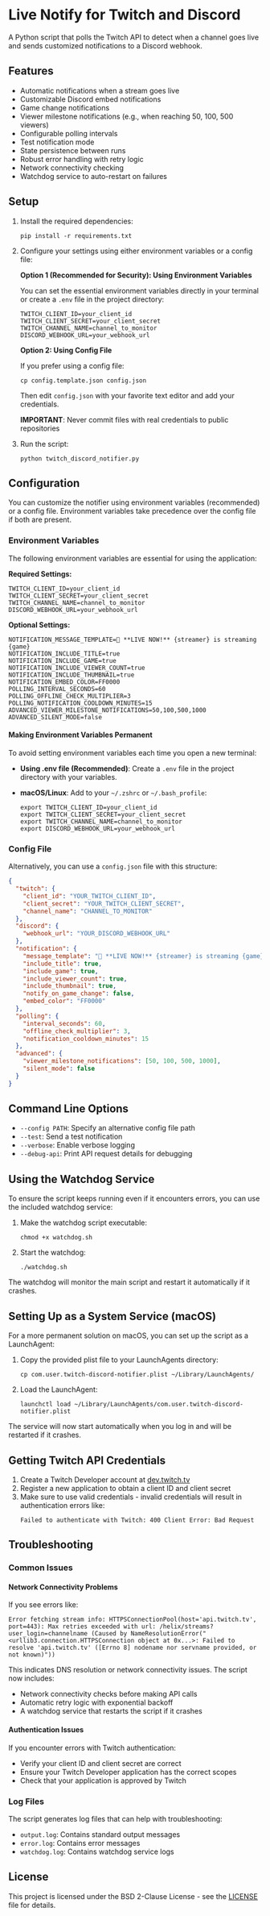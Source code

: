 # Live Notify for Twitch and Discord

A Python script that polls the Twitch API to detect when a channel goes live and sends customized notifications to a Discord webhook.

## Features

- Automatic notifications when a stream goes live
- Customizable Discord embed notifications
- Game change notifications
- Viewer milestone notifications (e.g., when reaching 50, 100, 500 viewers)
- Configurable polling intervals
- Test notification mode
- State persistence between runs
- Robust error handling with retry logic
- Network connectivity checking
- Watchdog service to auto-restart on failures

## Setup

1. Install the required dependencies:
   ```
   pip install -r requirements.txt
   ```

2. Configure your settings using either environment variables or a config file:

   **Option 1 (Recommended for Security): Using Environment Variables**
   
   You can set the essential environment variables directly in your terminal or create a `.env` file in the project directory:
   
   ```
   TWITCH_CLIENT_ID=your_client_id
   TWITCH_CLIENT_SECRET=your_client_secret
   TWITCH_CHANNEL_NAME=channel_to_monitor
   DISCORD_WEBHOOK_URL=your_webhook_url
   ```
   
   **Option 2: Using Config File**
   
   If you prefer using a config file:
   ```
   cp config.template.json config.json
   ```
   
   Then edit `config.json` with your favorite text editor and add your credentials.
   
   **IMPORTANT**: Never commit files with real credentials to public repositories

3. Run the script:
   ```
   python twitch_discord_notifier.py
   ```

## Configuration

You can customize the notifier using environment variables (recommended) or a config file. Environment variables take precedence over the config file if both are present.

### Environment Variables

The following environment variables are essential for using the application:

**Required Settings:**
```
TWITCH_CLIENT_ID=your_client_id
TWITCH_CLIENT_SECRET=your_client_secret
TWITCH_CHANNEL_NAME=channel_to_monitor
DISCORD_WEBHOOK_URL=your_webhook_url
```

**Optional Settings:**
```
NOTIFICATION_MESSAGE_TEMPLATE=🔴 **LIVE NOW!** {streamer} is streaming {game}
NOTIFICATION_INCLUDE_TITLE=true
NOTIFICATION_INCLUDE_GAME=true
NOTIFICATION_INCLUDE_VIEWER_COUNT=true
NOTIFICATION_INCLUDE_THUMBNAIL=true
NOTIFICATION_EMBED_COLOR=FF0000
POLLING_INTERVAL_SECONDS=60
POLLING_OFFLINE_CHECK_MULTIPLIER=3
POLLING_NOTIFICATION_COOLDOWN_MINUTES=15
ADVANCED_VIEWER_MILESTONE_NOTIFICATIONS=50,100,500,1000
ADVANCED_SILENT_MODE=false
```

#### Making Environment Variables Permanent

To avoid setting environment variables each time you open a new terminal:

* **Using .env file (Recommended)**:
  Create a `.env` file in the project directory with your variables.

* **macOS/Linux**:
  Add to your `~/.zshrc` or `~/.bash_profile`:
  ```
  export TWITCH_CLIENT_ID=your_client_id
  export TWITCH_CLIENT_SECRET=your_client_secret
  export TWITCH_CHANNEL_NAME=channel_to_monitor
  export DISCORD_WEBHOOK_URL=your_webhook_url
  ```

### Config File

Alternatively, you can use a `config.json` file with this structure:

```json
{
  "twitch": {
    "client_id": "YOUR_TWITCH_CLIENT_ID",
    "client_secret": "YOUR_TWITCH_CLIENT_SECRET",
    "channel_name": "CHANNEL_TO_MONITOR"
  },
  "discord": {
    "webhook_url": "YOUR_DISCORD_WEBHOOK_URL"
  },
  "notification": {
    "message_template": "🔴 **LIVE NOW!** {streamer} is streaming {game}",
    "include_title": true,
    "include_game": true,
    "include_viewer_count": true,
    "include_thumbnail": true,
    "notify_on_game_change": false,
    "embed_color": "FF0000"
  },
  "polling": {
    "interval_seconds": 60,
    "offline_check_multiplier": 3,
    "notification_cooldown_minutes": 15
  },
  "advanced": {
    "viewer_milestone_notifications": [50, 100, 500, 1000],
    "silent_mode": false
  }
}
```

## Command Line Options

- `--config PATH`: Specify an alternative config file path
- `--test`: Send a test notification
- `--verbose`: Enable verbose logging
- `--debug-api`: Print API request details for debugging

## Using the Watchdog Service

To ensure the script keeps running even if it encounters errors, you can use the included watchdog service:

1. Make the watchdog script executable:
   ```
   chmod +x watchdog.sh
   ```

2. Start the watchdog:
   ```
   ./watchdog.sh
   ```

The watchdog will monitor the main script and restart it automatically if it crashes.

## Setting Up as a System Service (macOS)

For a more permanent solution on macOS, you can set up the script as a LaunchAgent:

1. Copy the provided plist file to your LaunchAgents directory:
   ```
   cp com.user.twitch-discord-notifier.plist ~/Library/LaunchAgents/
   ```

2. Load the LaunchAgent:
   ```
   launchctl load ~/Library/LaunchAgents/com.user.twitch-discord-notifier.plist
   ```

The service will now start automatically when you log in and will be restarted if it crashes.

## Getting Twitch API Credentials

1. Create a Twitch Developer account at [dev.twitch.tv](https://dev.twitch.tv/)
2. Register a new application to obtain a client ID and client secret
3. Make sure to use valid credentials - invalid credentials will result in authentication errors like:
   ```
   Failed to authenticate with Twitch: 400 Client Error: Bad Request
   ```

## Troubleshooting

### Common Issues

#### Network Connectivity Problems
If you see errors like:
```
Error fetching stream info: HTTPSConnectionPool(host='api.twitch.tv', port=443): Max retries exceeded with url: /helix/streams?user_login=channelname (Caused by NameResolutionError("<urllib3.connection.HTTPSConnection object at 0x...>: Failed to resolve 'api.twitch.tv' ([Errno 8] nodename nor servname provided, or not known)"))
```

This indicates DNS resolution or network connectivity issues. The script now includes:
- Network connectivity checks before making API calls
- Automatic retry logic with exponential backoff
- A watchdog service that restarts the script if it crashes

#### Authentication Issues
If you encounter errors with Twitch authentication:
- Verify your client ID and client secret are correct
- Ensure your Twitch Developer application has the correct scopes
- Check that your application is approved by Twitch

### Log Files
The script generates log files that can help with troubleshooting:
- `output.log`: Contains standard output messages
- `error.log`: Contains error messages
- `watchdog.log`: Contains watchdog service logs

## License

This project is licensed under the BSD 2-Clause License - see the [LICENSE](LICENSE) file for details.